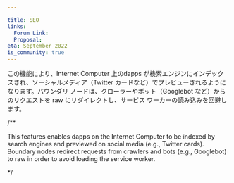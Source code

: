 ```yaml
---

title: SEO
links:
  Forum Link:
  Proposal:
eta: September 2022
is_community: true
---
```

この機能により、Internet Computer 上のdapps が検索エンジンにインデックスされ、ソーシャルメディア（Twitter カードなど）でプレビューされるようになります。バウンダリ ノードは、クローラーやボット（Googlebot など）からのリクエストを raw にリダイレクトし、サービス ワーカーの読み込みを回避します。

/**


This features enables dapps on the Internet Computer to be indexed by search engines and previewed on social media (e.g., Twitter cards). Boundary nodes redirect requests from crawlers and bots (e.g., Googlebot) to raw in order to avoid loading the service worker.

*/